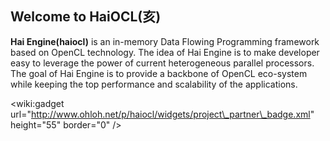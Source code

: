## Welcome to HaiOCL(亥) ##

**Hai Engine(haiocl)** is an in-memory Data Flowing Programming framework based on OpenCL technology. The idea of Hai Engine is to make developer easy to leverage the power of current heterogeneous parallel processors. The goal of Hai Engine is to provide a backbone of OpenCL eco-system while keeping the top performance and scalability of the applications.

&lt;wiki:gadget url="http://www.ohloh.net/p/haiocl/widgets/project\_partner\_badge.xml" height="55" border="0" /&gt;